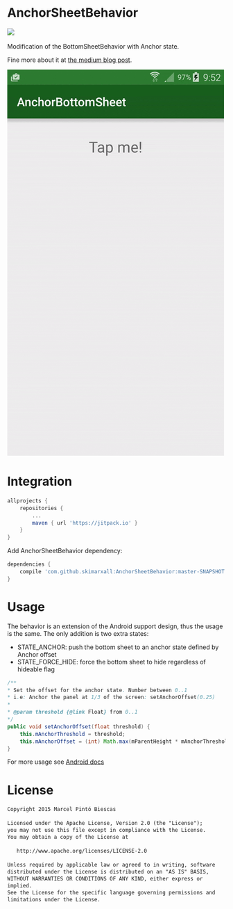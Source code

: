 # AnchorSheetBehavior
[![](https://jitpack.io/v/skimarxall/AnchorSheetBehavior.svg)](https://jitpack.io/#skimarxall/AnchorSheetBehavior)


Modification of the BottomSheetBehavior with Anchor state.

Fine more about it at [the medium blog post](https://medium.com/@marxallski/from-bottomsheetbehavior-to-anchorsheetbehavior-262ad7997286#.m02n38t27).

![](anchorsheetbehavior_demo.gif.gif)

# Integration 

```groovy
allprojects {
    repositories {
        ...
        maven { url 'https://jitpack.io' }
    }
}
```
Add AnchorSheetBehavior dependency:
```groovy
dependencies {
    compile 'com.github.skimarxall:AnchorSheetBehavior:master-SNAPSHOT'
}
```

# Usage

The behavior is an extension of the Android support design, thus the usage is the same.
The only addition is two extra states:
* STATE_ANCHOR: push the bottom sheet to an anchor state defined by Anchor offset
* STATE_FORCE_HIDE: force the bottom sheet to hide regardless of hideable flag

``` java
/**
* Set the offset for the anchor state. Number between 0..1
* i.e: Anchor the panel at 1/3 of the screen: setAnchorOffset(0.25)
*
* @param threshold {@link Float} from 0..1
*/
public void setAnchorOffset(float threshold) {
    this.mAnchorThreshold = threshold;
    this.mAnchorOffset = (int) Math.max(mParentHeight * mAnchorThreshold, mMinOffset);
}
```

For more usage see [Android docs](https://developer.android.com/reference/android/support/design/widget/BottomSheetBehavior.html)

License
=======

    Copyright 2015 Marcel Pintó Biescas

    Licensed under the Apache License, Version 2.0 (the "License");
    you may not use this file except in compliance with the License.
    You may obtain a copy of the License at

       http://www.apache.org/licenses/LICENSE-2.0

    Unless required by applicable law or agreed to in writing, software
    distributed under the License is distributed on an "AS IS" BASIS,
    WITHOUT WARRANTIES OR CONDITIONS OF ANY KIND, either express or implied.
    See the License for the specific language governing permissions and
    limitations under the License.

